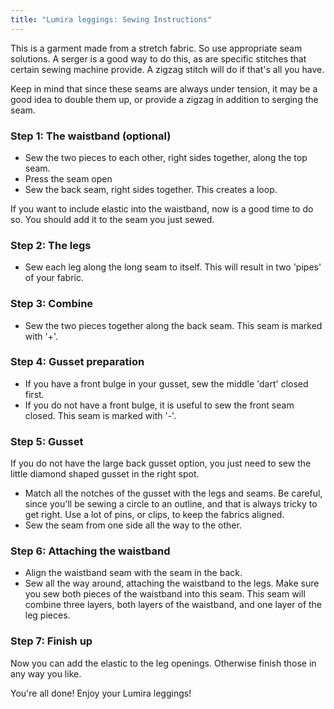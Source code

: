 ```yaml
---
title: "Lumira leggings: Sewing Instructions"
---
```


<Note>

This is a garment made from a stretch fabric. So use appropriate seam solutions. A serger is a good way to do this, as 
are specific stitches that certain sewing machine provide. A zigzag stitch will do if that's all you have.

Keep in mind that since these seams are always under tension, it may be a good idea to double them up, or 
provide a zigzag in addition to serging the seam. 

</Note>

### Step 1: The waistband (optional)

- Sew the two pieces to each other, right sides together, along the top seam.
- Press the seam open
- Sew the back seam, right sides together. This creates a loop.

<Note>
If you want to include elastic into the waistband, now is a good time to do so. You should
add it to the seam you just sewed.
</Note>

### Step 2: The legs

- Sew each leg along the long seam to itself. This will result in two 'pipes' of your fabric.

### Step 3: Combine

- Sew the two pieces together along the back seam. This seam is marked with '+'.

### Step 4: Gusset preparation

- If you have a front bulge in your gusset, sew the middle 'dart' closed first.
- If you do not have a front bulge, it is useful to sew the front seam closed. This seam is marked with '-'.

### Step 5: Gusset 

<Note>
If you do not have the large back gusset option, you just need to sew the little diamond shaped gusset
in the right spot.
</Note>

- Match all the notches of the gusset with the legs and seams. Be careful, since you'll be sewing a circle 
to an outline, and that is always tricky to get right. Use a lot of pins, or clips, to keep the fabrics
aligned. 
- Sew the seam from one side all the way to the other.

### Step 6: Attaching the waistband

- Align the waistband seam with the seam in the back.
- Sew all the way around, attaching the waistband to the legs. Make sure you sew both pieces of the waistband
into this seam. This seam will combine three layers, both layers of the waistband, and one layer of the leg 
pieces.

### Step 7: Finish up

Now you can add the elastic to the leg openings. Otherwise finish those in any way you like.


You're all done! Enjoy your Lumira leggings!
